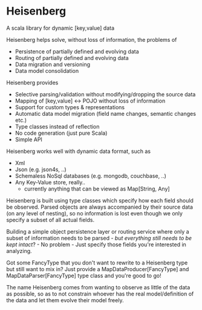 # Heisenberg
A scala library for dynamic [key,value] data

Heisenberg helps solve, without loss of information, the problems of
* Persistence of partially defined and evolving data
* Routing of partially defined and evolving data
* Data migration and versioning
* Data model consolidation

Heisenberg provides
* Selective parsing/validation without modifying/dropping the source data
* Mapping of [key,value] <-> POJO without loss of information
* Support for custom types & representations
* Automatic data model migration (field name changes, semantic changes etc.)
* Type classes instead of reflection
* No code generation (just pure Scala)
* Simple API

Heisenberg works well with dynamic data format, such as
* Xml 
* Json (e.g. json4s, ..)
* Schemaless NoSql databases (e.g. mongodb, couchbase, ..)
* Any Key-Value store, really.. 
  * currently anything that can be viewed as Map[String, Any]

Heisenberg is built using type classes which specify how each field should be observed. Parsed objects are always accompanied by their source data (on any level of nesting), so no information is lost even though we only specify a subset of all actual fields.

Building a simple object persistence layer or routing service where only a subset of information needs to be parsed - *but everything still needs to be kept intact*? - No problem - Just specify those fields you're interested in analyzing.

Got some FancyType that you don't want to rewrite to a Heisenberg type but still want to mix in? Just provide a MapDataProducer[FancyType] and MapDataParser[FancyType] type class and you're good to go!

The name Heisenberg comes from wanting to observe as little of the data as possible, so as to not constrain whoever has the real model/definition of the data and let them evolve their model freely. 
